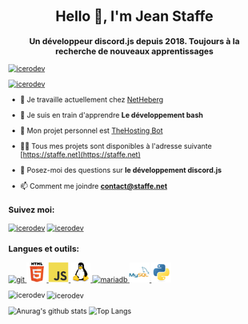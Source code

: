 <h1 align="center">Hello 👋, I'm Jean Staffe</h1>
<h3 align="center">Un développeur discord.js depuis 2018. Toujours à la recherche de nouveaux apprentissages</h3>

<p align="left"> <a href="https://github.com/ryo-ma/github-profile-trophy"><img src="https://github-profile-trophy.vercel.app/?username=icerodev" alt="icerodev" /></a> </p>

<p align="left"> <a href="https://twitter.com/icerodev" target="blank"><img src="https://img.shields.io/twitter/follow/icerodev?logo=twitter&style=for-the-badge" alt="icerodev" /></a> </p>

- 🔭 Je travaille actuellement chez [NetHeberg](https://netheberg.fr)

- 🌱 Je suis en train d'apprendre **Le développement bash**

- 🚧 Mon projet personnel est [TheHosting Bot](https://thehostingbot.xyz)

- 👨‍💻 Tous mes projets sont disponibles à l'adresse suivante [https://staffe.net](https://staffe.net)

- 💬 Posez-moi des questions sur **le développement discord.js**

- 📫 Comment me joindre **contact@staffe.net**

<h3 align="left">Suivez moi:</h3>
<p align="left">
<a href="https://twitter.com/icerodev" target="blank"><img align="center" src="https://cdn.icon-icons.com/icons2/122/PNG/512/twitter_socialnetwork_20007.png" alt="icerodev" height="40" /></a> <a href="https://discord.com/users/495874584650842123" target="blank"><img align="center" src="https://cdn.icon-icons.com/icons2/2108/PNG/512/discord_icon_130958.png" alt="icerodev" height="40" /></a>
</p>

<h3 align="left">Langues et outils:</h3>
<p align="left"> <a href="https://git-scm.com/" target="_blank"> <img src="https://www.vectorlogo.zone/logos/git-scm/git-scm-icon.svg" alt="git" width="40" height="40"/> </a> <a href="https://www.w3.org/html/" target="_blank"> <img src="https://raw.githubusercontent.com/devicons/devicon/master/icons/html5/html5-original-wordmark.svg" alt="html5" width="40" height="40"/> </a> <a href="https://developer.mozilla.org/en-US/docs/Web/JavaScript" target="_blank"> <img src="https://raw.githubusercontent.com/devicons/devicon/master/icons/javascript/javascript-original.svg" alt="javascript" width="40" height="40"/> </a> <a href="https://www.linux.org/" target="_blank"> <img src="https://raw.githubusercontent.com/devicons/devicon/master/icons/linux/linux-original.svg" alt="linux" width="40" height="40"/> </a> <a href="https://mariadb.org/" target="_blank"> <img src="https://www.vectorlogo.zone/logos/mariadb/mariadb-icon.svg" alt="mariadb" width="40" height="40"/> </a> <a href="https://www.mysql.com/" target="_blank"> <img src="https://raw.githubusercontent.com/devicons/devicon/master/icons/mysql/mysql-original-wordmark.svg" alt="mysql" width="40" height="40"/> </a> <a href="https://www.python.org" target="_blank"> <img src="https://raw.githubusercontent.com/devicons/devicon/master/icons/python/python-original.svg" alt="python" width="40" height="40"/> </a> </p>

<p><img align="left" src="https://github-readme-stats.vercel.app/api/top-langs/?username=IceroDev&theme=radical&langs_count=3&count_private=true&locale=fr" alt="icerodev" /></p>

<p>&nbsp;<img align="center" src="https://github-readme-stats.vercel.app/api?username=IceroDev&theme=radical&show_icons=true&locale=fr&count_private=true" alt="icerodev" /></p>



![Anurag's github stats](https://github-readme-stats.vercel.app/api?username=IceroDev&theme=radical&show_icons=true&locale=fr&count_private=true)
![Top Langs](https://github-readme-stats.vercel.app/api/top-langs/?username=IceroDev&theme=radical&langs_count=3&count_private=true&locale=fr)
